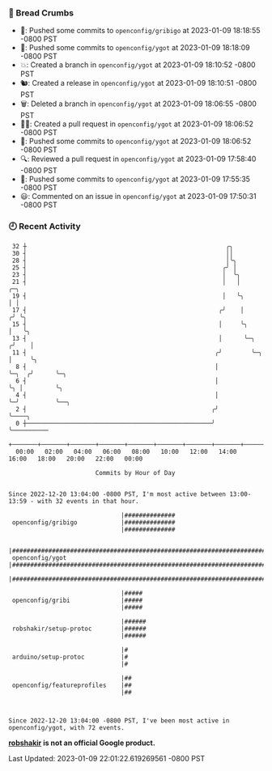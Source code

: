 ### 🍞 Bread Crumbs

 * 🚢: Pushed some commits to `openconfig/gribigo` at 2023-01-09 18:18:55 -0800 PST
 * 🚢: Pushed some commits to `openconfig/ygot` at 2023-01-09 18:18:09 -0800 PST
 * 💥: Created a branch in `openconfig/ygot` at 2023-01-09 18:10:52 -0800 PST
 * 🐿: Created a release in `openconfig/ygot` at 2023-01-09 18:10:51 -0800 PST
 * 🗑: Deleted a branch in `openconfig/ygot` at 2023-01-09 18:06:55 -0800 PST
 * ✍🏼: Created a pull request in `openconfig/ygot` at 2023-01-09 18:06:52 -0800 PST
 * 🚢: Pushed some commits to `openconfig/ygot` at 2023-01-09 18:06:52 -0800 PST
 * 🔍: Reviewed a pull request in  `openconfig/ygot` at 2023-01-09 17:58:40 -0800 PST
 * 🚢: Pushed some commits to `openconfig/ygot` at 2023-01-09 17:55:35 -0800 PST
 * 😃: Commented on an issue in `openconfig/ygot` at 2023-01-09 17:50:31 -0800 PST

### 🕘 Recent Activity
```
 32 ┼                                                       ╭╮
 30 ┤                                                       ││
 28 ┤                                                       │╰╮
 25 ┤                                                      ╭╯ │
 23 ┤                                                      │  ╰╮
 21 ┤                                                      │   │             ╭─╮
 19 ┤                                                      │   ╰╮            │ │
 17 ┤                                                     ╭╯    │           ╭╯ ╰╮
 15 ┤                                                     │     ╰╮          │   ╰╮
 13 ┤                                                     │      ╰─╮       ╭╯    │
 11 ┤                                                    ╭╯        ╰─╮     │     ╰╮
  8 ┤                                                    │           ╰─╮  ╭╯      ╰─╮
  6 ┤                                                    │             ╰╮ │         ╰╮
  4 ┤                                                    │              ╰─╯          ╰──╮
  2 ┤                                                   ╭╯                              ╰────╮
  0 ┼───────────────────────────────────────────────────╯                                    ╰──────────
    +───────+───────+───────+───────+───────+───────+───────+───────+───────+───────+───────+───────+────
  00:00   02:00   04:00   06:00   08:00   10:00   12:00   14:00   16:00   18:00   20:00   22:00   00:00   

						Commits by Hour of Day


Since 2022-12-20 13:04:00 -0800 PST, I'm most active between 13:00-13:59 - with 32 events in that hour.

```



```
                               |##############
 openconfig/gribigo            |##############
                               |##############

                               |########################################################################
 openconfig/ygot               |########################################################################
                               |########################################################################

                               |#####
 openconfig/gribi              |#####
                               |#####

                               |######
 robshakir/setup-protoc        |######
                               |######

                               |#
 arduino/setup-protoc          |#
                               |#

                               |##
 openconfig/featureprofiles    |##
                               |##



Since 2022-12-20 13:04:00 -0800 PST, I've been most active in openconfig/ygot, with 72 events.

```
**[robshakir](mailto:robjs@google.com) is not an official Google product.**  


Last Updated: 2023-01-09 22:01:22.619269561 -0800 PST
